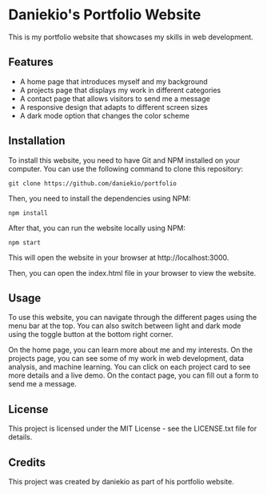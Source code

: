 # Daniekio's Portfolio Website

This is my portfolio website that showcases my skills in web development.

## Features

- A home page that introduces myself and my background
- A projects page that displays my work in different categories
- A contact page that allows visitors to send me a message
- A responsive design that adapts to different screen sizes
- A dark mode option that changes the color scheme

## Installation

To install this website, you need to have Git and NPM installed on your computer. You can use the following command to clone this repository:

`git clone https://github.com/daniekio/portfolio`

Then, you need to install the dependencies using NPM:

`npm install`

After that, you can run the website locally using NPM:

`npm start`

This will open the website in your browser at http://localhost:3000.

Then, you can open the index.html file in your browser to view the website.

## Usage

To use this website, you can navigate through the different pages using the menu bar at the top. You can also switch between light and dark mode using the toggle button at the bottom right corner.

On the home page, you can learn more about me and my interests. On the projects page, you can see some of my work in web development, data analysis, and machine learning. You can click on each project card to see more details and a live demo. On the contact page, you can fill out a form to send me a message.

## License

This project is licensed under the MIT License - see the LICENSE.txt file for details.

## Credits

This project was created by daniekio as part of his portfolio website.
